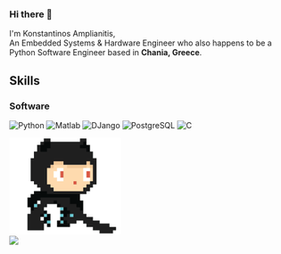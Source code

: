 ### Hi there 👋


I'm Konstantinos Amplianitis,  
An Embedded Systems & Hardware Engineer who also happens to be a Python Software Engineer based in <b>Chania, Greece</b>.


## Skills

### Software 
![Python](https://img.shields.io/static/v1?label=&message=Python&color=3776AB&style=for-the-badge&logo=Python&logoColor=white&maxAge=604800)
![Matlab](https://img.shields.io/static/v1?label=&message=Matlab&color=0076A8&style=for-the-badge&logo=Mathworks&logoColor=white&maxAge=604800)
![DJango](https://img.shields.io/static/v1?label=&message=DJango&color=092E20&style=for-the-badge&logo=Django&logoColor=white&maxAge=604800)
![PostgreSQL](https://img.shields.io/static/v1?label=&message=PostgreSQL&color=336791&style=for-the-badge&logo=postgresql&logoColor=white&maxAge=604800)
![C](https://img.shields.io/static/v1?label=&message=C&color=00599C&style=for-the-badge&logo=C%2b%2b&logoColor=white&maxAge=604800)

<!--
**kamplianitis/kamplianitis** is a ✨ _special_ ✨ repository because its `README.md` (this file) appears on your GitHub profile.

Here are some ideas to get you started:

- 🔭 Projects I have done!
- 🌱 I’m currently learning 
- 👯 I’m looking to collaborate on ...
- 🤔 I’m looking for help with 
- 💬 Ask me about ...
- 📫 How to reach me: ...
- 😄 Pronouns: ...
- ⚡ Fun fact: ...
- 🌱 I’m currently working on Deployment of hw-extended containers on a soft-core RISCV implementation
-->

<p align="left">
  <img src="https://github.com/0dayNinja/0dayNinja/blob/main/github.gif" width=200>
    <br>
  <img src="https://github-readme-stats.vercel.app/api/top-langs/?username=kamplianitis&&theme=dark&layout=compact">
  <br>

</p>
